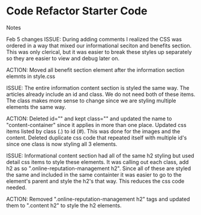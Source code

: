 # Code Refactor Starter Code
Notes


Feb 5 changes
ISSUE: During adding comments I realized the CSS was ordered in a way that mixed our informational seciton
and benefits section. This was only clerical, but it was easier to break these styles up separately
so they are easier to view and debug later on.

ACTION: Moved all benefit section element after the information section elemnts in style.css

ISSUE: The entire information content section is styled the same way. The articles already include an id and class.
We do not need both of these items. The class makes more sense to change since we are styling multiple elements the same way.

ACTION: Deleted id="" and kept class="" and updated the name to "content-container" since it applies in more than one place.
Updated css items listed by class (.) to id (#). This was done for the images and the content. Deleted duplicate css
code that repeated itself with multiple id's since one class is now styling all 3 elements.

ISSUE: Informational content section had all of the same h2 styling but used detail css items to style these elements.
It was calling out each class, add h2 as so ".online-reputation-management h2". Since all of these are styled the same
and included in the same containter it was easier to go to the element's parent and style the h2's that way. This reduces
the css code needed.

ACTION: Removed ".online-reputation-management h2" tags and updated them to ".content h2" to style the h2 elements.

